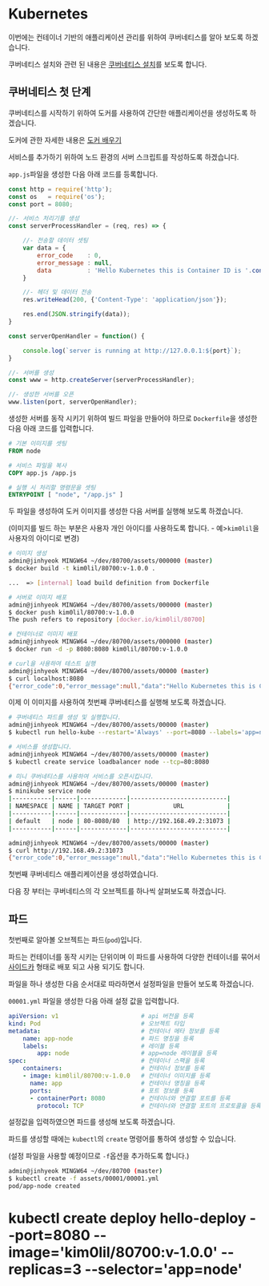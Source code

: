 # Kubernetes

이번에는 컨테이너 기반의 애플리케이션 관리를 위하여 쿠버네티스를 알아 보도록 하겠습니다.

쿠버네티스 설치와 관련 된 내용은 [쿠버네티스 설치](./fragments/fragment000.md)를 보도록 합니다.

## 쿠버네티스 첫 단계

쿠버네티스를 시작하기 위하여 도커를 사용하여 간단한 애플리케이션을 생성하도록 하겠습니다.

도커에 관한 자세한 내용은 [도커 배우기](./fragments/fragment001.md)

서비스를 추가하기 위하여 노드 환경의 서버 스크립트를 작성하도록 하겠습니다.

`app.js`파일을 생성한 다음 아래 코드를 등록합니다.

```js
const http = require('http');
const os   = require('os');
const port = 8080;

//- 서비스 처리기를 생성
const serverProcessHandler = (req, res) => {

    //- 전송할 데이터 셋팅    
    var data = {
        error_code    : 0, 
        error_message : null, 
        data          : 'Hello Kubernetes this is Container ID is '.concat(os.hostname)
    }

    //- 헤더 및 데이터 전송
    res.writeHead(200, {'Content-Type': 'application/json'});

    res.end(JSON.stringify(data));
} 

const serverOpenHandler = function() {

    console.log(`server is running at http://127.0.0.1:${port}`);
}

//- 서버를 생성
const www = http.createServer(serverProcessHandler);

//- 생성한 서버를 오픈
www.listen(port, serverOpenHandler);
```

생성한 서버를 동작 시키기 위하여 빌드 파일을 만들어야 하므로 `Dockerfile`을 생성한 다음 아래 코드를 입력합니다.

```dockerfile
# 기본 이미지를 셋팅
FROM node

# 서비스 파일을 복사
COPY app.js /app.js

# 실행 시 처리할 명령문을 셋팅
ENTRYPOINT [ "node", "/app.js" ]
```

두 파일을 생성하여 도커 이미지를 생성한 다음 서버를 실행해 보도록 하겠습니다.

(이미지를 빌드 하는 부분은 사용자 개인 아이디를 사용하도록 합니다. - 예>`kim0lil`을 사용자의 아이디로 변경)

```sh
# 이미지 생성
admin@jinhyeok MINGW64 ~/dev/80700/assets/000000 (master)
$ docker build -t kim0lil/80700:v-1.0.0 .

...  => [internal] load build definition from Dockerfile 

# 서버로 이미지 배포
admin@jinhyeok MINGW64 ~/dev/80700/assets/000000 (master)
$ docker push kim0lil/80700:v-1.0.0
The push refers to repository [docker.io/kim0lil/80700]

# 컨테이너로 이미지 배포
admin@jinhyeok MINGW64 ~/dev/80700/assets/000000 (master)
$ docker run -d -p 8080:8080 kim0lil/80700:v-1.0.0

# curl을 사용하여 테스트 실행
admin@jinhyeok MINGW64 ~/dev/80700/assets/00000 (master)
$ curl localhost:8080
{"error_code":0,"error_message":null,"data":"Hello Kubernetes this is Container ID is 43804afc0d47"}
```

이제 이 이미지를 사용하여 첫번째 쿠버네티스를 실행해 보도록 하겠습니다.

```sh
# 쿠버네티스 파드를 생성 및 실행합니다.
admin@jinhyeok MINGW64 ~/dev/80700/assets/00000 (master)
$ kubectl run hello-kube --restart='Always' --port=8080 --labels='app=node' --image='kim0lil/80700:v-1.0.0'

# 서비스를 생성합니다.
admin@jinhyeok MINGW64 ~/dev/80700/assets/00000 (master)
$ kubectl create service loadbalancer node --tcp=80:8080

# 미니 쿠버네티스를 사용하여 서비스를 오픈시킵니다.
admin@jinhyeok MINGW64 ~/dev/80700/assets/00000 (master)
$ minikube service node
|-----------|------|-------------|---------------------------|
| NAMESPACE | NAME | TARGET PORT |            URL            |
|-----------|------|-------------|---------------------------|
| default   | node | 80-8080/80  | http://192.168.49.2:31073 |
|-----------|------|-------------|---------------------------|

admin@jinhyeok MINGW64 ~/dev/80700/assets/00000 (master)
$ curl http://192.168.49.2:31073
{"error_code":0,"error_message":null,"data":"Hello Kubernetes this is Container ID is hello-kube"}
```

첫번째 쿠버네티스 애플리케이션을 생성하였습니다.

다음 장 부터는 쿠버네티스의 각 오브젝트를 하나씩 살펴보도록 하겠습니다.

## 파드

첫번째로 알아볼 오브젝트는 파드(`pod`)입니다.

파드는 컨테이너를 동작 시키는 단위이며 이 파드를 사용하여 다양한 컨테이너를 묶어서 [사이드카](https://learn.microsoft.com/ko-kr/azure/architecture/patterns/sidecar) 형태로 배포 되고 사용 되기도 합니다.

파일을 하나 생성한 다음 순서대로 따라하면서 설정파일을 만들어 보도록 하겠습니다.

`00001.yml` 파일을 생성한 다음 아래 설정 값을 입력합니다.

```yml
apiVersion: v1                       # api 버전을 등록
kind: Pod                            # 오브젝트 타입
metadata:                            # 컨테이너 메타 정보를 등록
    name: app-node                   # 파드 명칭을 등록
    labels:                          # 레이블 등록
        app: node                    # app=node 레이블을 등록
spec:                                # 컨테이너 스팩을 등록
    containers:                      # 컨테이너 정보를 등록
    - image: kim0lil/80700:v-1.0.0   # 컨테이너 이미지를 등록
      name: app                      # 컨테이너 명칭을 등록
      ports:                         # 포트 정보를 등록
      - containerPort: 8080          # 컨테이너와 연결할 포트를 등록
        protocol: TCP                # 컨테이너와 연결할 포트의 프로토콜을 등록
```

설정값을 입력하였으면 파드를 생성해 보도록 하겠습니다.

파드를 생성할 때에는 `kubectl`의 `create` 명령어를 통하여 생성할 수 있습니다.

(설정 파일을 사용할 예정이므로 `-f`옵션을 추가하도록 합니다.)


```sh
admin@jinhyeok MINGW64 ~/dev/80700 (master)
$ kubectl create -f assets/00001/00001.yml
pod/app-node created
```




# kubectl create deploy hello-deploy --port=8080 --image='kim0lil/80700:v-1.0.0' --replicas=3 --selector='app=node'
